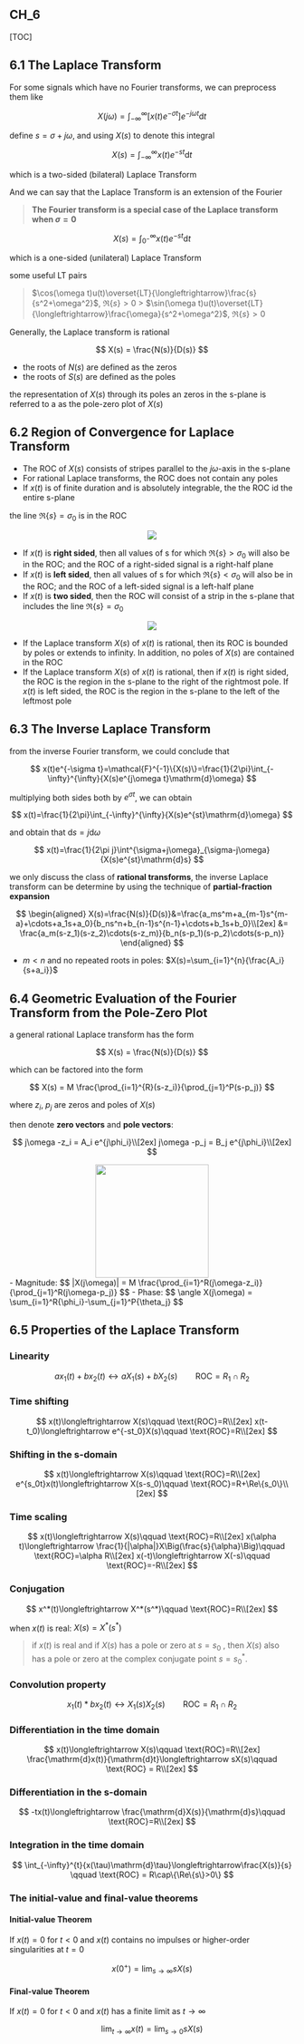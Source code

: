## CH_6

[TOC]

## 6.1 The Laplace Transform

For some signals which have no Fourier transforms, we can preprocess them like

$$
X(j\omega) = \int_{-\infty}^{\infty}{\Big[x(t)e^{-\sigma t}\Big]e^{-j\omega t}\mathrm{d}t}
$$

define $s = \sigma+j\omega$, and using $X(s)$ to denote this integral

$$
X(s) = \int_{-\infty}^{\infty}{x(t)e^{-st}\mathrm{d}t}
$$

which is a two-sided (bilateral) Laplace Transform

And we can say that the Laplace Transform is an extension of the Fourier

> **The Fourier transform is a special case of the Laplace transform when $\sigma = 0$**

$$
X(s) = \int_{0^-}^{\infty}{x(t)e^{-st}\mathrm{d}t}
$$

which is a one-sided (unilateral) Laplace Transform

some useful LT pairs

> $\cos(\omega t)u(t)\overset{LT}{\longleftrightarrow}\frac{s}{s^2+\omega^2}$, $\Re\{s\}>0$ > $\sin(\omega t)u(t)\overset{LT}{\longleftrightarrow}\frac{\omega}{s^2+\omega^2}$, $\Re\{s\}>0$

Generally, the Laplace transform is rational

$$
X(s) = \frac{N(s)}{D(s)}
$$

- the roots of $N(s)$ are defined as the zeros
- the roots of $S(s)$ are defined as the poles

the representation of $X(s)$ through its poles an zeros in the s-plane is referred to a as the pole-zero plot of $X(s)$

## 6.2 Region of Convergence for Laplace Transform

- The ROC of $X(s)$ consists of stripes parallel to the $j\omega$-axis in the s-plane
- For rational Laplace transforms, the ROC does not contain any poles
- If $x(t)$ is of finite duration and is absolutely integrable, the the ROC id the entire s-plane

the line $\Re\{s\}=\sigma_0$ is in the ROC

<div align = center><img src = "./assets/Ch_6_figure_1.png"></div>

- If $x(t)$ is **right sided**, then all values of s for which $\Re\{s\}>\sigma_0$ will also be in the ROC; and the ROC of a right-sided signal is a right-half plane
- If $x(t)$ is **left sided**, then all values of s for which $\Re\{s\}<\sigma_0$ will also be in the ROC; and the ROC of a left-sided signal is a left-half plane
- If $x(t)$ is **two sided**, then the ROC will consist of a strip in the s-plane that includes the line $\Re\{s\}=\sigma_0$

<div align = center><img src = "./assets/Ch_6_figure_2.png"></div>

- If the Laplace transform $X(s)$ of $x(t)$ is rational, then its ROC is bounded by poles or extends to infinity. In addition, no poles of $X(s)$ are contained in the ROC
- If the Laplace transform $X(s)$ of $x(t)$ is rational, then if $x(t)$ is right sided, the ROC is the region in the s-plane to the right of the rightmost pole. If $x(t)$ is left sided, the ROC is the region in the s-plane to the left of the leftmost pole

## 6.3 The Inverse Laplace Transform

from the inverse Fourier transform, we could conclude that

$$
x(t)e^{-\sigma t}=\mathcal{F}^{-1}\{X(s)\}=\frac{1}{2\pi}\int_{-\infty}^{\infty}{X(s)e^{j\omega t}\mathrm{d}\omega}
$$

multiplying both sides both by $e^{\sigma t}$, we can obtain

$$
x(t)=\frac{1}{2\pi}\int_{-\infty}^{\infty}{X(s)e^{st}\mathrm{d}\omega}
$$

and obtain that $\mathrm{d}s=j\mathrm{d}\omega$

$$
x(t)=\frac{1}{2\pi j}\int^{\sigma+j\omega}_{\sigma-j\omega}{X(s)e^{st}\mathrm{d}s}
$$

we only discuss the class of **rational transforms**, the inverse Laplace transform can be determine by using the technique of **partial-fraction expansion**

$$
\begin{aligned}
X(s)=\frac{N(s)}{D(s)}&=\frac{a_ms^m+a_{m-1}s^{m-a}+\cdots+a_1s+a_0}{b_ns^n+b_{n-1}s^{n-1}+\cdots+b_1s+b_0}\\[2ex]
    &= \frac{a_m(s-z_1)(s-z_2)\cdots(s-z_m)}{b_n(s-p_1)(s-p_2)\cdots(s-p_n)}
\end{aligned}
$$

- $m<n$ and no repeated roots in poles: $X(s)=\sum_{i=1}^{n}{\frac{A_i}{s+a_i}}$

## 6.4 Geometric Evaluation of the Fourier Transform from the Pole-Zero Plot

a general rational Laplace transform has the form

$$
X(s) = \frac{N(s)}{D(s)}
$$

which can be factored into the form

$$
X(s) = M \frac{\prod_{i=1}^{R}(s-z_i)}{\prod_{j=1}^P(s-p_j)}
$$

where $z_i$, $p_j$ are zeros and poles of $X(s)$

then denote **zero vectors** and **pole vectors**:

$$
j\omega -z_i = A_i e^{j\phi_i}\\[2ex]
j\omega -p_j = B_j e^{j\phi_i}\\[2ex]
$$

<div align = center><img height = 200px src = "./assets/Ch_6_figure_3.png"></div>
- Magnitude:
  $$
  |X(j\omega)| = M \frac{\prod_{i=1}^R(j\omega-z_i)}{\prod_{j=1}^R(j\omega-p_j)}
  $$
- Phase: 
  $$
  \angle X(j\omega) = \sum_{i=1}^R{\phi_i}-\sum_{j=1}^P{\theta_j}
  $$

## 6.5 Properties of the Laplace Transform

### Linearity

$$
ax_1(t)+bx_2(t)\longleftrightarrow aX_1(s)+bX_2(s)\qquad \text{ROC} = R_1\cap R_2
$$

### Time shifting

$$
x(t)\longleftrightarrow X(s)\qquad \text{ROC}=R\\[2ex]
x(t-t_0)\longleftrightarrow e^{-st_0}X(s)\qquad \text{ROC}=R\\[2ex]
$$

### Shifting in the s-domain

$$
x(t)\longleftrightarrow X(s)\qquad \text{ROC}=R\\[2ex]
e^{s_0t}x(t)\longleftrightarrow X(s-s_0)\qquad \text{ROC}=R+\Re\{s_0\}\\[2ex]
$$

### Time scaling

$$
x(t)\longleftrightarrow X(s)\qquad \text{ROC}=R\\[2ex]
x(\alpha t)\longleftrightarrow \frac{1}{|\alpha|}X\Big(\frac{s}{\alpha}\Big)\qquad \text{ROC}=\alpha R\\[2ex]
x(-t)\longleftrightarrow X(-s)\qquad \text{ROC}=-R\\[2ex]
$$

### Conjugation

$$
x^*(t)\longleftrightarrow X^*(s^*)\qquad \text{ROC}=R\\[2ex]
$$

when $x(t)$ is real: $X(s) = X^*(s^*)$

> if $x(t)$ is real and if $X(s)$ has a pole or zero at $s = s_0$ , then $X(s)$ also has a pole or zero at the complex conjugate point $s = s_0^*$.

### Convolution property

$$
x_1(t)*bx_2(t)\longleftrightarrow X_1(s)X_2(s)\qquad \text{ROC} = R_1\cap R_2
$$

### Differentiation in the time domain

$$
x(t)\longleftrightarrow X(s)\qquad \text{ROC}=R\\[2ex]
\frac{\mathrm{d}x(t)}{\mathrm{d}t}\longleftrightarrow sX(s)\qquad \text{ROC} = R\\[2ex]
$$

### Differentiation in the s-domain

$$
-tx(t)\longleftrightarrow \frac{\mathrm{d}X(s)}{\mathrm{d}s}\qquad \text{ROC}=R\\[2ex]
$$

### Integration in the time domain

$$
\int_{-\infty}^{t}{x(\tau)\mathrm{d}\tau}\longleftrightarrow\frac{X(s)}{s} \qquad \text{ROC} = R\cap\{\Re\{s\}>0\}
$$

### The initial-value and final-value theorems

#### Initial-value Theorem

If $x(t) = 0$ for $t < 0$ and $x(t)$ contains no impulses or higher-order singularities at $t = 0$

$$
x(0^+) =\lim_{s\to\infty}{sX(s)}
$$

#### Final-value Theorem

If $x(t) = 0$ for $t < 0$ and $x(t)$ has a finite limit as $t\to\infty$

$$
\lim_{t\to\infty}{x(t)} = \lim_{s\to 0}{sX(s)}
$$
